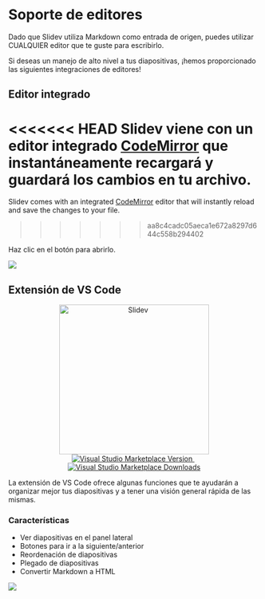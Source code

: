 # Soporte de editores

Dado que Slidev utiliza Markdown como entrada de origen, puedes utilizar CUALQUIER editor que te guste para escribirlo.

Si deseas un manejo de alto nivel a tus diapositivas, ¡hemos proporcionado las siguientes integraciones de editores!

## Editor integrado

<<<<<<< HEAD
Slidev viene con un editor integrado [CodeMirror](https://codemirror.net/) que instantáneamente recargará y guardará los cambios en tu archivo. 
=======
Slidev comes with an integrated [CodeMirror](https://codemirror.net/) editor that will instantly reload and save the changes to your file.
>>>>>>> aa8c4cadc05aeca1e672a8297d644c558b294402

Haz clic en el botón <carbon-edit class="inline-icon-btn"/> para abrirlo.

![](/screenshots/integrated-editor.png)

## Extensión de VS Code

<p align="center">
    <a href="https://github.com/slidevjs/slidev" target="_blank">
        <img src="https://cdn.jsdelivr.net/gh/slidevjs/slidev/assets/logo-for-vscode.png" alt="Slidev" width="300"/>
    </a>
    <br>
    <a href="https://marketplace.visualstudio.com/items?itemName=antfu.slidev" target="__blank">
        <img src="https://img.shields.io/visual-studio-marketplace/v/antfu.slidev.svg?color=4EC5D4&amp;label=VS%20Code%20Marketplace&logo=visual-studio-code" alt="Visual Studio Marketplace Version" />
    </a>
    &nbsp;
    <a href="https://marketplace.visualstudio.com/items?itemName=antfu.slidev" target="__blank">
        <img src="https://img.shields.io/visual-studio-marketplace/d/antfu.slidev.svg?color=2B90B6" alt="Visual Studio Marketplace Downloads" />
    </a>
</p>

La extensión de VS Code ofrece algunas funciones que te ayudarán a organizar mejor tus diapositivas y a tener una visión general rápida de las mismas.

### Características

- Ver diapositivas en el panel lateral
- Botones para ir a la siguiente/anterior
- Reordenación de diapositivas
- Plegado de diapositivas
- Convertir Markdown a HTML

![](https://user-images.githubusercontent.com/11247099/116809994-cc2caa00-ab73-11eb-879f-60585747c3c9.png)

<TheTweet id="1395333405345148930" />
